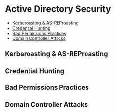 # Active Directory Security
- [Kerberoasting & AS-REProasting](#Kerberoasting+&+AS-REProasting)
- [Credential Hunting](#Credential+Hunting)
- [Bad Permissions Practices](#Bad+Permissions+Practices)
- [Domain Controller Attacks](#Domain+Controller+Attacks)
## Kerberoasting & AS-REProasting

## Credential Hunting

## Bad Permissions Practices

## Domain Controller Attacks
